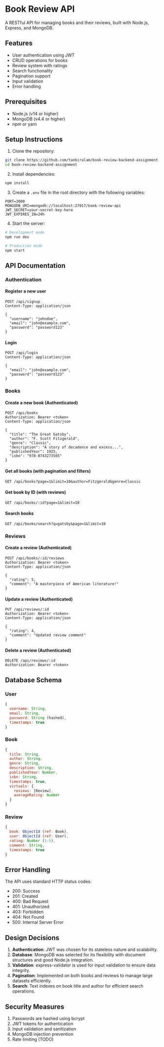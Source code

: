 # Book Review API

A RESTful API for managing books and their reviews, built with Node.js, Express, and MongoDB.

## Features

- User authentication using JWT
- CRUD operations for books
- Review system with ratings
- Search functionality
- Pagination support
- Input validation
- Error handling

## Prerequisites

- Node.js (v14 or higher)
- MongoDB (v4.4 or higher)
- npm or yarn

## Setup Instructions

1. Clone the repository:

```bash
git clone https://github.com/tanbiralam/book-review-backend-assignment.git
cd book-review-backend-assignment
```

2. Install dependencies:

```bash
npm install
```

3. Create a `.env` file in the root directory with the following variables:

```
PORT=3000
MONGODB_URI=mongodb://localhost:27017/book-review-api
JWT_SECRET=your-secret-key-here
JWT_EXPIRES_IN=24h
```

4. Start the server:

```bash
# Development mode
npm run dev

# Production mode
npm start
```

## API Documentation

### Authentication

#### Register a new user

```http
POST /api/signup
Content-Type: application/json

{
  "username": "johndoe",
  "email": "john@example.com",
  "password": "password123"
}
```

#### Login

```http
POST /api/login
Content-Type: application/json

{
  "email": "john@example.com",
  "password": "password123"
}
```

### Books

#### Create a new book (Authenticated)

```http
POST /api/books
Authorization: Bearer <token>
Content-Type: application/json

{
  "title": "The Great Gatsby",
  "author": "F. Scott Fitzgerald",
  "genre": "Classic",
  "description": "A story of decadence and excess...",
  "publishedYear": 1925,
  "isbn": "978-0743273565"
}
```

#### Get all books (with pagination and filters)

```http
GET /api/books?page=1&limit=10&author=Fitzgerald&genre=Classic
```

#### Get book by ID (with reviews)

```http
GET /api/books/:id?page=1&limit=10
```

#### Search books

```http
GET /api/books/search?q=gatsby&page=1&limit=10
```

### Reviews

#### Create a review (Authenticated)

```http
POST /api/books/:id/reviews
Authorization: Bearer <token>
Content-Type: application/json

{
  "rating": 5,
  "comment": "A masterpiece of American literature!"
}
```

#### Update a review (Authenticated)

```http
PUT /api/reviews/:id
Authorization: Bearer <token>
Content-Type: application/json

{
  "rating": 4,
  "comment": "Updated review comment"
}
```

#### Delete a review (Authenticated)

```http
DELETE /api/reviews/:id
Authorization: Bearer <token>
```

## Database Schema

### User

```javascript
{
  username: String,
  email: String,
  password: String (hashed),
  timestamps: true
}
```

### Book

```javascript
{
  title: String,
  author: String,
  genre: String,
  description: String,
  publishedYear: Number,
  isbn: String,
  timestamps: true,
  virtuals: {
    reviews: [Review],
    averageRating: Number
  }
}
```

### Review

```javascript
{
  book: ObjectId (ref: Book),
  user: ObjectId (ref: User),
  rating: Number (1-5),
  comment: String,
  timestamps: true
}
```

## Error Handling

The API uses standard HTTP status codes:

- 200: Success
- 201: Created
- 400: Bad Request
- 401: Unauthorized
- 403: Forbidden
- 404: Not Found
- 500: Internal Server Error

## Design Decisions

1. **Authentication**: JWT was chosen for its stateless nature and scalability.
2. **Database**: MongoDB was selected for its flexibility with document structures and good Node.js integration.
3. **Validation**: express-validator is used for input validation to ensure data integrity.
4. **Pagination**: Implemented on both books and reviews to manage large datasets efficiently.
5. **Search**: Text indexes on book title and author for efficient search operations.

## Security Measures

1. Passwords are hashed using bcrypt
2. JWT tokens for authentication
3. Input validation and sanitization
4. MongoDB injection prevention
5. Rate limiting (TODO)
